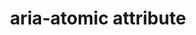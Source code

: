 ---
{
  "title": "aria-atomic attribute",
  "description": "Indicates whether assistive technologies will present all, or only parts of, the changed region based on the change notifications defined by the aria-relevant attribute.",
  "category": "aria",
  "keywords": "aria-atomic attribute",
  "last_test_date": "2019-01-06",
  "test_results_url": "https://a11ysupport.io/tech/aria/aria-atomic_attribute",
  "test_url": "https://a11ysupport.io/tech/aria/aria-atomic_attribute",
  "notes_by_num": {
    "1": "Didn't convey the false value by only announcing content that has changed",
    "2": "Didn't convey the true value by announcing all content"
  },
  "stats": {
    "jaws": {
      "chrome": {
        "86": "a #1"
      },
      "ie": {
        "11": "y"
      },
      "firefox": {
        "82": "y"
      }
    },
    "narrator": {
      "edge": {
        "86": "y"
      }
    },
    "nvda": {
      "chrome": {
        "86": "a #1"
      },
      "firefox": {
        "82": "y"
      }
    },
    "talkback": {
      "and_chr": {
        "86": "a #2 #1"
      }
    },
    "vo_ios": {
      "ios_saf": {
        "14.2": "y"
      }
    },
    "vo_macos": {
      "safari": {
        "14.0": "y"
      }
    },
    "orca": {
      "firefox": {
        "82": "y"
      }
    }
  },
  "links": {
    "Chromium issue for aria-atomic=false not respected when new nodes are spans": "https://bugs.chromium.org/p/chromium/issues/detail?id=1148404",
    "ARIA spec for aria-atomic": "https://www.w3.org/TR/wai-aria-1.1/#aria-atomic"
  }
}
---